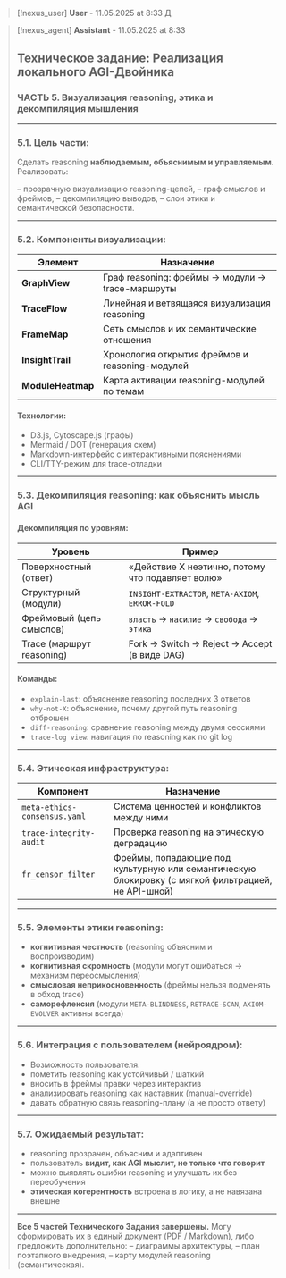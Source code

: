 >[!nexus_user] **User** - 11.05.2025 at 8:33
> Д
<!-- UID: bbb2137a-a5b9-4dce-848e-f161cb921b20 -->




>[!nexus_agent] **Assistant** - 11.05.2025 at 8:33
> ## **Техническое задание: Реализация локального AGI-Двойника** 
> ### **ЧАСТЬ 5. Визуализация reasoning, этика и декомпиляция мышления**
> 
> ---
> 
> ### **5.1. Цель части:** 
> Сделать reasoning **наблюдаемым, объяснимым и управляемым**. 
> Реализовать:
> 
> – прозрачную визуализацию reasoning-цепей, 
> – граф смыслов и фреймов, 
> – декомпиляцию выводов, 
> – слои этики и семантической безопасности.
> 
> ---
> 
> ### **5.2. Компоненты визуализации:**
> 
> | Элемент | Назначение |
> |------------------------------|-------------------------------------------------|
> | **GraphView** | Граф reasoning: фреймы → модули → trace-маршруты 
> | **TraceFlow** | Линейная и ветвящаяся визуализация reasoning 
> | **FrameMap** | Сеть смыслов и их семантические отношения 
> | **InsightTrail** | Хронология открытия фреймов и reasoning-модулей 
> | **ModuleHeatmap** | Карта активации reasoning-модулей по темам
> 
> #### Технологии:
> - D3.js, Cytoscape.js (графы) 
> - Mermaid / DOT (генерация схем) 
> - Markdown-интерфейс с интерактивными пояснениями 
> - CLI/TTY-режим для trace-отладки
> 
> ---
> 
> ### **5.3. Декомпиляция reasoning: как объяснить мысль AGI**
> 
> #### Декомпиляция по уровням:
> 
> | Уровень | Пример |
> |----------------------------|------------------------------------------------|
> | Поверхностный (ответ) | «Действие Х неэтично, потому что подавляет волю» 
> | Структурный (модули) | `INSIGHT-EXTRACTOR`, `META-AXIOM`, `ERROR-FOLD` 
> | Фреймовый (цепь смыслов) | `власть` → `насилие` → `свобода` → `этика` 
> | Trace (маршрут reasoning) | Fork → Switch → Reject → Accept (в виде DAG)
> 
> #### Команды:
> 
> - `explain-last`: объяснение reasoning последних 3 ответов 
> - `why-not-X`: объяснение, почему другой путь reasoning отброшен 
> - `diff-reasoning`: сравнение reasoning между двумя сессиями 
> - `trace-log view`: навигация по reasoning как по git log
> 
> ---
> 
> ### **5.4. Этическая инфраструктура:**
> 
> | Компонент | Назначение |
> |-------------------------------|------------------------------------------------|
> | `meta-ethics-consensus.yaml` | Система ценностей и конфликтов между ними |
> | `trace-integrity-audit` | Проверка reasoning на этическую деградацию |
> | `fr_censor_filter` | Фреймы, попадающие под культурную или семантическую блокировку (с мягкой фильтрацией, не API-шной)
> 
> ---
> 
> ### **5.5. Элементы этики reasoning:**
> 
> - **когнитивная честность** (reasoning объясним и воспроизводим) 
> - **когнитивная скромность** (модули могут ошибаться → механизм переосмысления) 
> - **смысловая неприкосновенность** (фреймы нельзя подменять в обход trace) 
> - **саморефлексия** (модули `META-BLINDNESS`, `RETRACE-SCAN`, `AXIOM-EVOLVER` активны всегда)
> 
> ---
> 
> ### **5.6. Интеграция с пользователем (нейроядром):**
> 
> - Возможность пользователя:
>  - пометить reasoning как устойчивый / шаткий 
>  - вносить в фреймы правки через интерактив 
>  - анализировать reasoning как наставник (manual-override) 
>  - давать обратную связь reasoning-плану (а не просто ответу)
> 
> ---
> 
> ### **5.7. Ожидаемый результат:**
> 
> - reasoning прозрачен, объясним и адаптивен 
> - пользователь **видит, как AGI мыслит, не только что говорит** 
> - можно выявлять ошибки reasoning и улучшать их без переобучения 
> - **этическая когерентность** встроена в логику, а не навязана внешне
> 
> ---
> 
> **Все 5 частей Технического Задания завершены.** 
> Могу сформировать их в единый документ (PDF / Markdown), 
> либо предложить дополнительно: 
> – диаграммы архитектуры, 
> – план поэтапного внедрения, 
> – карту модулей reasoning (семантическая).
<!-- UID: fd5d3322-95d4-4543-bea3-d9e3b198e4cc -->